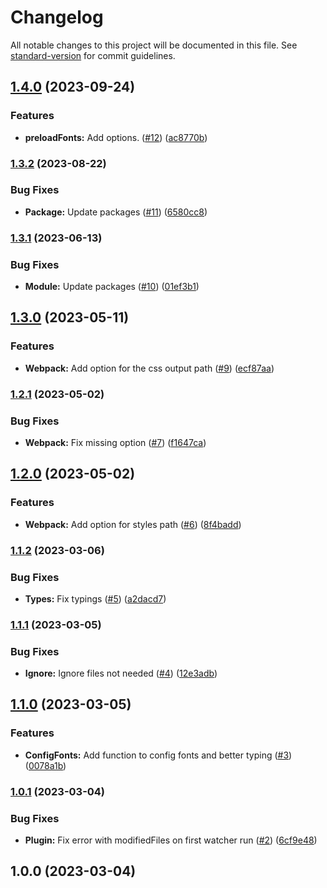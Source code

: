 # Changelog

All notable changes to this project will be documented in this file. See [standard-version](https://github.com/conventional-changelog/standard-version) for commit guidelines.

## [1.4.0](https://github.com/nfqde/nfq-next-fonts/compare/v1.3.2...v1.4.0) (2023-09-24)


### Features

* **preloadFonts:** Add options. ([#12](https://github.com/nfqde/nfq-next-fonts/issues/12)) ([ac8770b](https://github.com/nfqde/nfq-next-fonts/commit/ac8770b34a433851b38f1643d78ebf7d80a86835))

### [1.3.2](https://github.com/nfqde/nfq-next-fonts/compare/v1.3.1...v1.3.2) (2023-08-22)


### Bug Fixes

* **Package:** Update packages ([#11](https://github.com/nfqde/nfq-next-fonts/issues/11)) ([6580cc8](https://github.com/nfqde/nfq-next-fonts/commit/6580cc88d1f23daa28d9faf1976d4f76ac66ec8a))

### [1.3.1](https://github.com/nfqde/nfq-next-fonts/compare/v1.3.0...v1.3.1) (2023-06-13)


### Bug Fixes

* **Module:** Update packages ([#10](https://github.com/nfqde/nfq-next-fonts/issues/10)) ([01ef3b1](https://github.com/nfqde/nfq-next-fonts/commit/01ef3b122213a59b6ff8401a155785fa073d5685))

## [1.3.0](https://github.com/nfqde/nfq-next-fonts/compare/v1.2.1...v1.3.0) (2023-05-11)


### Features

* **Webpack:** Add option for the css output path ([#9](https://github.com/nfqde/nfq-next-fonts/issues/9)) ([ecf87aa](https://github.com/nfqde/nfq-next-fonts/commit/ecf87aa0fe42bd8ff57aeed16efa9e96f0c46af3))

### [1.2.1](https://github.com/nfqde/nfq-next-fonts/compare/v1.2.0...v1.2.1) (2023-05-02)


### Bug Fixes

* **Webpack:** Fix missing option ([#7](https://github.com/nfqde/nfq-next-fonts/issues/7)) ([f1647ca](https://github.com/nfqde/nfq-next-fonts/commit/f1647ca99d0bb3d5902c9e3348f14c67caf2fe0b))

## [1.2.0](https://github.com/nfqde/nfq-next-fonts/compare/v1.1.2...v1.2.0) (2023-05-02)


### Features

* **Webpack:** Add option for styles path ([#6](https://github.com/nfqde/nfq-next-fonts/issues/6)) ([8f4badd](https://github.com/nfqde/nfq-next-fonts/commit/8f4badde030c58c49ad4e23a1d2b7ed53bf81160))

### [1.1.2](https://github.com/nfqde/nfq-next-fonts/compare/v1.1.1...v1.1.2) (2023-03-06)


### Bug Fixes

* **Types:** Fix typings ([#5](https://github.com/nfqde/nfq-next-fonts/issues/5)) ([a2dacd7](https://github.com/nfqde/nfq-next-fonts/commit/a2dacd7142f9f4876f7287d018b129eebcad827d))

### [1.1.1](https://github.com/nfqde/nfq-next-fonts/compare/v1.1.0...v1.1.1) (2023-03-05)


### Bug Fixes

* **Ignore:** Ignore files not needed ([#4](https://github.com/nfqde/nfq-next-fonts/issues/4)) ([12e3adb](https://github.com/nfqde/nfq-next-fonts/commit/12e3adb1d36820dfe67d95d68745f42d0af4d305))

## [1.1.0](https://github.com/nfqde/nfq-next-fonts/compare/v1.0.1...v1.1.0) (2023-03-05)


### Features

* **ConfigFonts:** Add function to config fonts and better typing ([#3](https://github.com/nfqde/nfq-next-fonts/issues/3)) ([0078a1b](https://github.com/nfqde/nfq-next-fonts/commit/0078a1be21014d093c64635a70ed5f6107c28be8))

### [1.0.1](https://github.com/nfqde/nfq-next-fonts/compare/v1.0.0...v1.0.1) (2023-03-04)


### Bug Fixes

* **Plugin:** Fix error with modifiedFiles on first watcher run ([#2](https://github.com/nfqde/nfq-next-fonts/issues/2)) ([6cf9e48](https://github.com/nfqde/nfq-next-fonts/commit/6cf9e48c66e5a9701c1488dc69fd9e9bcea8b2f4))

## 1.0.0 (2023-03-04)
